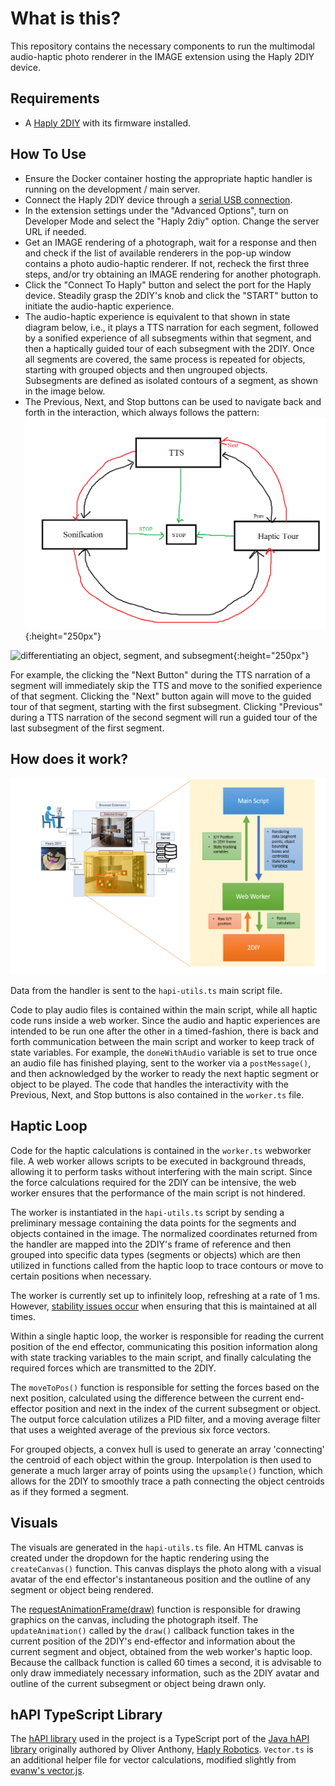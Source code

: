 # What is this?

This repository contains the necessary components to run the multimodal audio-haptic photo renderer in the IMAGE extension using the Haply 2DIY device.

## Requirements

* A [Haply 2DIY](https://2diy.haply.co/) with its firmware installed.
## How To Use

* Ensure the Docker container hosting the appropriate haptic handler is running on the development / main server.
* Connect the Haply 2DIY device through a [serial USB connection](https://developer.mozilla.org/en-US/docs/Web/API/Web_Serial_API).
* In the extension settings under the "Advanced Options", turn on Developer Mode and select the "Haply 2diy" option. Change the server URL if needed.
* Get an IMAGE rendering of a photograph, wait for a response and then and check if the list of available renderers in the pop-up window contains a photo audio-haptic renderer. If not, recheck the first three steps, and/or try obtaining an IMAGE rendering for another photograph.
* Click the "Connect To Haply" button and select the port for the Haply device. Steadily grasp the 2DIY's knob and click the "START" button to initiate the audio-haptic experience.
* The audio-haptic experience is equivalent to that shown in state diagram below, i.e., it plays a TTS narration for each segment, followed by a sonified experience of all subsegments within that segment, and then a haptically guided tour of each subsegment with the 2DIY. Once all segments are covered, the same process is repeated for objects, starting with grouped objects and then ungrouped objects. Subsegments are defined as isolated contours of a segment, as shown in the image below.
* The Previous, Next, and Stop buttons can be used to navigate back and forth in the interaction, which always follows the pattern:
![a state machine diagram explaining how the audio-haptic experience works](./images/haptics_state_machine.png){:height="250px"}

![differentiating an object, segment, and subsegment](./images/object_segments.png){:height="250px"}

 For example, the clicking the "Next Button" during the TTS narration of a segment will immediately skip the TTS and move to the sonified experience of that segment. Clicking the "Next" button again will move to the guided tour of that segment, starting with the first subsegment. Clicking "Previous" during a TTS narration of the second segment will run a guided tour of the last subsegment of the first segment.

## How does it work?  

![the dataflow between the main browser script, the worker, and the 2DIY](./images/browser_arch.png)

Data from the handler is sent to the ```hapi-utils.ts``` main script file.

Code to play audio files is contained within the main script, while all haptic code runs inside a web worker. Since the audio and haptic experiences are intended to be run one after the other in a timed-fashion, there is back and forth communication between the main script and worker to keep track of state variables. For example, the ```doneWithAudio``` variable is set to true once an audio file has finished playing, sent to the worker via a ```postMessage()```, and  then acknowledged by the worker to ready the next haptic segment or object to be played. The code that handles the interactivity with the Previous, Next, and Stop buttons is also contained in the ```worker.ts``` file.

## Haptic Loop

Code for the haptic calculations is contained in the ```worker.ts``` webworker file. A web worker allows scripts to be executed in background threads, allowing it to perform tasks without interfering with the main script. Since the force calculations required for the 2DIY can be intensive, the web worker ensures that the performance of the main script is not hindered.
 
The worker is instantiated in the ```hapi-utils.ts``` script by sending a preliminary message containing the data points for the segments and objects contained in the image. The normalized coordinates returned from the handler are mapped into the 2DIY's frame of reference and then grouped into specific data types (segments or objects) which are then utilized in functions called from the haptic loop to trace contours or move to certain positions when necessary.

The worker is currently set up to infinitely loop, refreshing at a rate of 1 ms. However, [stability issues occur](https://github.com/Shared-Reality-Lab/IMAGE-browser/issues/223) when ensuring that this is maintained at all times. 

Within a single haptic loop, the worker is responsible for reading the current position of the end effector, communicating this position information along with state tracking variables to the main script, and finally calculating the required forces which are transmitted to the 2DIY.

The ```moveToPos()``` function is responsible for setting the forces based on the next position, calculated using the difference between the current end-effector position and next in the index of the current subsegment or object. The output force calculation utilizes a PID filter, and a moving average filter that uses a weighted average of the previous six force vectors.

For grouped objects, a convex hull is used to generate an array 'connecting' the centroid of each object within the group. Interpolation is then used to generate a much larger array of points using the ```upsample()``` function, which allows for the 2DIY to smoothly trace a path connecting the object centroids as if they formed a segment.

## Visuals

The visuals are generated in the ```hapi-utils.ts``` file. An HTML canvas is created under the dropdown for the haptic rendering using the ```createCanvas()``` function. This canvas displays the photo along with a visual avatar of the end effector's instantaneous position and the outline of any segment or object being rendered. 

The [requestAnimationFrame(draw)](https://developer.mozilla.org/en-US/docs/Web/API/window/requestAnimationFrame) function is responsible for drawing graphics on the canvas, including the photograph itself. The ```updateAnimation()``` called by the ```draw()``` callback function takes in the current position of the 2DIY's end-effector and information about the current segment and object, obtained from the web worker's haptic loop. Because the callback function is called 60 times a second, it is advisable to only draw immediately necessary information, such as the 2DIY avatar and outline of the current subsegment or object being drawn only.

## hAPI TypeScript Library 

The [hAPI library](https://github.com/Shared-Reality-Lab/IMAGE-browser/tree/main/src/hAPI/libraries) used in the project is a TypeScript port of the [Java hAPI library](https://gitlab.com/Haply/hAPI) originally authored by Oliver Anthony, [Haply Robotics](https://haply.co/). ```Vector.ts``` is an additional helper file for vector calculations, modified slightly from [evanw's vector.js](https://evanw.github.io/lightgl.js/docs/vector.html).

